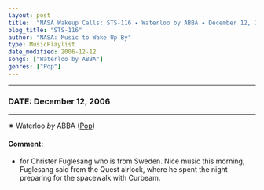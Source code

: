 ```yaml
---
layout: post
title:  "NASA Wakeup Calls: STS-116 ✷ Waterloo by ABBA ✷ December 12, 2006"
blog_title: "STS-116"
author: "NASA: Music to Wake Up By"
type: MusicPlaylist
date_modified: 2006-12-12
songs: ["Waterloo by ABBA"]
genres: ["Pop"]
---
```


----
### DATE: December 12, 2006
----
✷ Waterloo *by* ABBA ([Pop](https://www.discogs.com/genre/Pop)) <a target="blank_" href="https://www.discogs.com/ABBA-Waterloo/master/897723">
    <i class="fas fa-compact-disc"
       title="Discogs entry for this song"
       alt="Discogs entry for this song"
       style="font-size: 1.1em;"></i></a>
    

#### Comment:
* for Christer Fuglesang who is from Sweden. Nice music this morning, Fuglesang said from the Quest airlock, where he spent the night preparing for the spacewalk with Curbeam.



<br/>
<center>
	<a target="_blank"
	   href="https://twitter.com/intent/tweet?hashtags=Space,NASA,Playlist,NASAWakeupCalls,SpaceProgram&text=🚀 {{ page.author}}, '{{ page.songs.first }}' {{ page.title }}, {{ page.date | date: '%B %d, %Y' }}, {{ site.url }}{{ page.url }}&via=nasawakeupcalls"><i class="fab fa-twitter" title="Tweet this page" alt="Tweet this page" style="font-size: 1.3em;"></i></a>
	&nbsp; 	<i class="fas fa-user-astronaut" style="font-size: 1.5em;"></i> &nbsp;
    <a id="custom_amazon_link"
       type="amzn" search="#"
       category="popular music">
    <i class="fab fa-amazon" style="font-size: 1.3em;"></i></a>
</center>

<!-- Randomly resolve an individual entry from a song array -->
<script src="/assets/javascript/seedrandom.min.js"></script>
<script>
  var wake_me_up = ["Waterloo by ABBA"];
  var prng = new Math.seedrandom();
  function randomSong() {
    song = wake_me_up[Math.floor(Math.random() * wake_me_up.length)];
    var amazon_link = document.getElementById("custom_amazon_link");
    amazon_link.setAttribute("search", song);
  }
  window.onload = randomSong();
</script>
